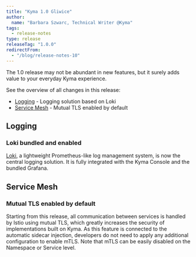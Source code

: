 ```yaml
---
title: "Kyma 1.0 Gliwice"
author:
  name: "Barbara Szwarc, Technical Writer @Kyma"
tags:
  - release-notes
type: release
releaseTag: "1.0.0"
redirectFrom:
  - "/blog/release-notes-10"
---
```


The 1.0 release may not be abundant in new features, but it surely adds value to your everyday Kyma experience.  

<!-- overview -->


See the overview of all changes in this release:

- [Logging](#logging) - Logging solution based on Loki
- [Service Mesh](#service-mesh) - Mutual TLS enabled by default 

## Logging

### Loki bundled and enabled 

[Loki](https://github.com/grafana/loki), a lightweight Prometheus-like log management system, is now the central logging solution. It is fully integrated with the Kyma Console and the bundled Grafana. 

 
## Service Mesh

### Mutual TLS enabled by default

Starting from this release, all communication between services is handled by Istio using mutual TLS, which greatly increases the security of implementations built on Kyma. As this feature is connected to the automatic sidecar injection, developers do not need to apply any additional configuration to enable mTLS. Note that mTLS can be easily disabled on the Namespace or Service level. 
